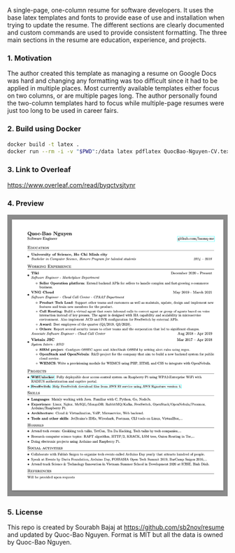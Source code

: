 A single-page, one-column resume for software developers. It uses the base latex templates and fonts to provide ease of use and installation when trying to update the resume. The different sections are clearly documented and custom commands are used to provide consistent formatting. The three main sections in the resume are education, experience, and projects.

### 1. Motivation

The author created this template as managing a resume on Google Docs was hard and changing any formatting was too difficult since it had to be applied in multiple places. Most currently available templates either focus on two columns, or are multiple pages long. The author personally found the two-column templates hard to focus while multiple-page resumes were just too long to be used in career fairs.

### 2. Build using Docker

```sh
docker build -t latex .
docker run --rm -i -v "$PWD":/data latex pdflatex QuocBao-Nguyen-CV.tex
```

### 3. Link to Overleaf

https://www.overleaf.com/read/byqctvsjtynr

### 4. Preview

![Resume Screenshot](/QuocBao-Nguyen-CV.png)

### 5. License

This repo is created by Sourabh Bajaj at https://github.com/sb2nov/resume and updated by Quoc-Bao Nguyen. Format is MIT but all the data is owned by Quoc-Bao Nguyen. 
